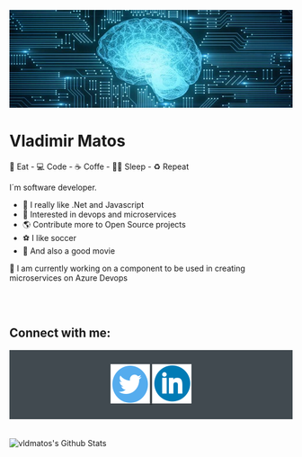 ![alt README header](https://raw.githubusercontent.com/vldmatos/vldmatos/master/assets/header.png)
# **Vladimir Matos**  

🍖 Eat - 💻 Code - ☕ Coffe - 💪🏽 Sleep - ♻️ Repeat

I´m software developer.

- 💚 I really like .Net and Javascript  
- 📘 Interested in devops and microservices  
- 🌎 Contribute more to Open Source projects  
- ⚽ I like soccer
- 🎥 And also a good movie

🔭 I am currently working on a component to be used in creating microservices on Azure Devops

<br />
<br />

## Connect with me:

<div align="center" style="background:#414a50; padding: 25px 0;">
    <a href="https://twitter.com/vldmatos">
        <img src="https://raw.githubusercontent.com/vldmatos/vldmatos/master/assets/twitter.svg" alt="Follow me on twitter">
    </a>
     <a href="https://www.linkedin.com/in/vldmatos/">
        <img src="https://raw.githubusercontent.com/vldmatos/vldmatos/master/assets/linkedin.svg" alt="Connect on Linkedin">
    </a>
</div>

<br />
<br />

<img align="left" alt="vldmatos's Github Stats" src="https://github-readme-stats.vercel.app/api?username=vldmatos&show_icons=true&hide_border=true&theme=dark" />